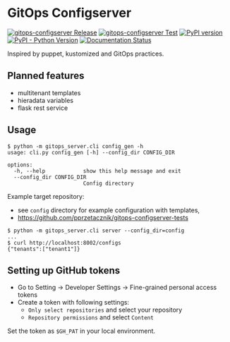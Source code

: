 # GitOps Configserver

[![gitops-configserver Release](https://github.com/pprzetacznik/gitops-configserver/actions/workflows/release.yml/badge.svg)](https://github.com/pprzetacznik/gitops-configserver/actions/workflows/release.yml)
[![gitops-configserver Test](https://github.com/pprzetacznik/gitops-configserver/actions/workflows/test.yml/badge.svg)](https://github.com/pprzetacznik/gitops-configserver/actions/workflows/test.yml)
[![PyPI version](https://badge.fury.io/py/gitops-configserver.svg)](https://pypi.org/project/gitops-configserver/)
[![PyPI - Python Version](https://img.shields.io/pypi/pyversions/gitops-configserver)](https://pypi.org/project/gitops-configserver/)
[![Documentation Status](https://readthedocs.org/projects/gitops-configserver/badge/?version=latest)](https://gitops-configserver.readthedocs.io/en/latest/?badge=latest)

Inspired by puppet, kustomized and GitOps practices.

## Planned features

* multitenant templates
* hieradata variables
* flask rest service

## Usage

```
$ python -m gitops_server.cli config_gen -h
usage: cli.py config_gen [-h] --config_dir CONFIG_DIR

options:
  -h, --help            show this help message and exit
  --config_dir CONFIG_DIR
                        Config directory
```

Example target repository:
* see `config` directory for example configuration with templates,
* https://github.com/pprzetacznik/gitops-configserver-tests

```
$ python -m gitops_server.cli server --config_dir=config
...
$ curl http://localhost:8002/configs
{"tenants":["tenant1"]}
```

## Setting up GitHub tokens

* Go to Setting -> Developer Settings -> Fine-grained personal access tokens
* Create a token with following settings:
  * `Only select repositories` and select your repository
  * `Repository permissions` and select `Content`

Set the token as `$GH_PAT` in your local environment.
